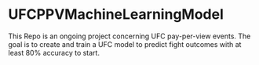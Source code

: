 # UFCPPVMachineLearningModel
This Repo is an ongoing project concerning UFC pay-per-view events. The goal is to create and train a UFC model to predict fight outcomes with at least 80% accuracy to start.
